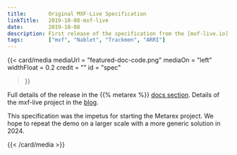```yaml
---
title:       Original MXF-Live Specification
linkTitle:   2019-10-08-mxf-live
date:        2019-10-08
description: First release of the specification from the [mxf-live.io](https://mxf-live.io) project.
tags:        ["mxf", "Nablet", "Trackmen", "ARRI"]
---
```


{{< card/media
      mediaUrl =  "featured-doc-code.png"
      mediaOn  =  "left"
      widthFloat = 0.2
      credit   =  ""
      id       =  "spec"
 >}}

Full details of the release in the {{% metarex %}} [docs section]. Details of the
mxf-live project in the [blog].

This specification was the impetus for starting the Metarex project. We hope to
repeat the demo on a larger scale with a more generic solution in 2024.

[blog]:         /blog/2019/07/20/mxf-live-at-arri-international-broadcast-day-2019/
[docs section]: /docs/reference/mxf-live-2019/

{{< /card/media >}}
